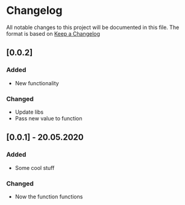 # Changelog
All notable changes to this project will be documented in this file.
The format is based on [Keep a Changelog](http://keepachangelog.com/)

## [0.0.2]

### Added
- New functionality

### Changed
- Update libs
- Pass new value to function

## [0.0.1] - 20.05.2020

### Added
- Some cool stuff

### Changed
- Now the function functions
